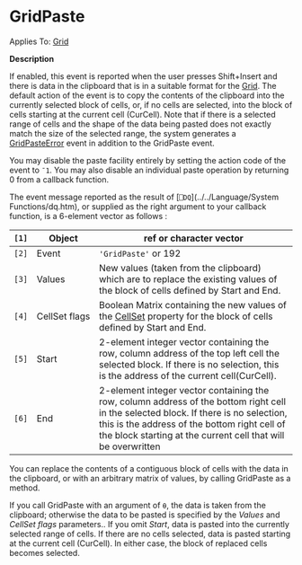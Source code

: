 



<h1 class="heading"><span class="name">GridPaste</span></h1>

Applies To: [Grid](../a-z/grid.md)


**Description**


If enabled, this event is reported when the user presses Shift+Insert and there is data in the clipboard that is in a suitable format for the [Grid](../a-z/grid.md). The default action of the event is to copy the contents of the clipboard into the currently selected block of cells, or, if no cells are selected, into the block of cells starting at the current cell (CurCell). Note that if there is a selected range of cells and the shape of the data being pasted does not exactly match the size of the selected range, the system generates a [GridPasteError](../a-z/gridpasteerror.md) event in addition to the GridPaste event.


You may disable the paste facility entirely by setting the action code of the event to `¯1`. You may also disable an individual paste operation by returning 0 from a callback function.



The event message reported as the result of [`⎕DQ`](../../Language/System Functions/dq.htm), or supplied as the right argument to your callback function, is a 6-element vector as follows :


| `[1]` | Object | ref or character vector |
| --- | --- | ---  |
| `[2]` | Event | `'GridPaste'` or 192 |
| `[3]` | Values | New values (taken from the clipboard) which are to replace the existing values of the block of cells defined by Start and End. |
| `[4]` | CellSet flags | Boolean Matrix containing the new values of the [CellSet](../a-z/cellset.md) property for the block of cells defined by Start and End. |
| `[5]` | Start | 2-element integer vector containing the row, column address of the top left cell the selected block. If there is no selection, this is the address of the current cell(CurCell). |
| `[6]` | End | 2-element integer vector containing  the row, column address of the bottom right cell in the selected block. If there is no selection, this is the address of the bottom right cell of the block starting at the current cell that will be overwritten |



You can replace the contents of a contiguous block of cells with the data in the clipboard, or with an arbitrary matrix of values, by calling GridPaste as a method.


If you call GridPaste with an argument of `⍬`, the data is taken from the clipboard; otherwise the data to be pasted is specified by the *Values* and *CellSet flags* parameters.. If you omit *Start*, data is pasted into the currently selected range of cells. If there are no cells selected, data is pasted starting at the current cell (CurCell). In either case, the block of replaced cells becomes selected.


